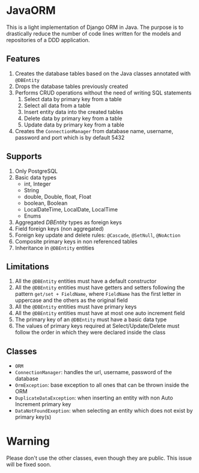 # JavaORM

This is a light implementation of Django ORM in Java.
The purpose is to drastically reduce the number of code lines written for the models and repositories of a DDD application.

## Features
1. Creates the database tables based on the Java classes annotated with ```@DBEntity```
2. Drops the database tables previously created 
3. Performs CRUD operations without the need of writing SQL statements
   1. Select data by primary key from a table
   2. Select all data from a table
   3. Insert entity data into the created tables
   4. Delete data by primary key from a table
   5. Update data by primary key from a table
4. Creates the ```ConnectionManager``` from database name, username, password and port which is by default 5432

## Supports
1. Only PostgreSQL
1. Basic data types
   - int, Integer
   - String
   - double, Double, float, Float
   - boolean, Boolean
   - LocalDateTime, LocalDate, LocalTime
   - Enums
2. Aggregated _DBEntity_ types as foreign keys
3. Field foreign keys (non aggregated)
3. Foreign key update and delete rules: ```@Cascade```, ```@SetNull```, ```@NoAction```
4. Composite primary keys in non referenced tables
5. Inheritance in ```@DBEntity``` entities

## Limitations
1. All the ```@DBEntity``` entities must have a default constructor
2. All the ```@DBEntity``` entities must have getters and setters following the pattern ```get/set + FieldName```, where ```FieldName``` has the first letter in uppercase and the others as the original field
3. All the ```@DBEntity``` entities must have primary keys
4. All the ```@DBEntity``` entities must have at most one auto increment field
5. The primary key of an  ```@DBEntity``` must have a basic data type
6. The values of primary keys required at Select/Update/Delete must follow the order in which they were declared inside the class 

## Classes
- ```ORM```
- ```ConnectionManager```: handles the url, username, password of the database
- ```OrmException```: base exception to all ones that can be thrown inside the ORM
- ```DuplicateDataException```: when inserting an entity with non Auto Increment primary key
- ```DataNotFoundExeption```: when selecting an entity which does not exist by primary key(s) 
# Warning
Please don't use the other classes, even though they are public. This issue will be fixed soon.
